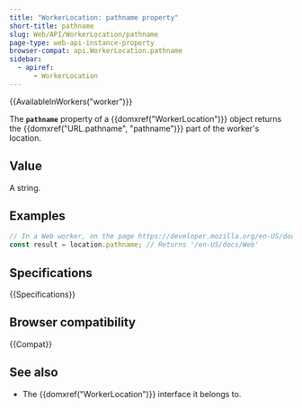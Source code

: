 ```yaml
---
title: "WorkerLocation: pathname property"
short-title: pathname
slug: Web/API/WorkerLocation/pathname
page-type: web-api-instance-property
browser-compat: api.WorkerLocation.pathname
sidebar:
  - apiref:
      - WorkerLocation
---
```


{{AvailableInWorkers("worker")}}

The **`pathname`** property of a {{domxref("WorkerLocation")}} object returns the {{domxref("URL.pathname", "pathname")}} part of the worker's location.

## Value

A string.

## Examples

```js
// In a Web worker, on the page https://developer.mozilla.org/en-US/docs/Web
const result = location.pathname; // Returns '/en-US/docs/Web'
```

## Specifications

{{Specifications}}

## Browser compatibility

{{Compat}}

## See also

- The {{domxref("WorkerLocation")}} interface it belongs to.
